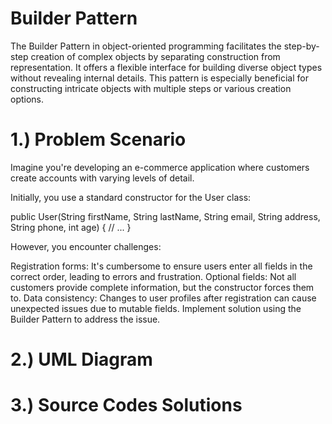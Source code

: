 # Builder Pattern
The Builder Pattern in object-oriented programming facilitates the step-by-step creation of complex objects by separating construction from representation. It offers a flexible interface for building diverse object types without revealing internal details. This pattern is especially beneficial for constructing intricate objects with multiple steps or various creation options.
# 1.) Problem Scenario
Imagine you're developing an e-commerce application where customers create accounts with varying levels of detail.

Initially, you use a standard constructor for the User class:

public User(String firstName, String lastName, String email,
           String address, String phone, int age) {
     // ...
}

However, you encounter challenges:

Registration forms: It's cumbersome to ensure users enter all fields in the correct order, leading to errors and frustration.
Optional fields: Not all customers provide complete information, but the constructor forces them to.
Data consistency: Changes to user profiles after registration can cause unexpected issues due to mutable fields.
Implement solution using the Builder Pattern to address the issue.
# 2.) UML Diagram

# 3.) Source Codes Solutions
